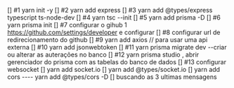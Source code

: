 [] #1 yarn init -y
[] #2 yarn add express
[] #3 yarn add @types/express typescript ts-node-dev
[] #4 yarn tsc --init
[] #5 yarn add prisma -D
[] #6 yarn prisma init
[] #7 configurar o gihub 
   1 https://github.com/settings/developer e configurar 
[] #8 configurar url de redirecionamento do github
[] #9 yarn add axios // para usar uma api externa
[] #10 yarn add jsonwebtoken
[] #11 yarn prisma migrate dev --criar ou alterar as auterações no banco
[] #12 yarn prisma studio , abrir gerenciador do prisma com as tabelas do banco de dados
[] #13 configurar websocket
[] yarn add socket.io 
[] yarn add @types/socket.io
[] yarn add cors ---- yarn add @types/cors -D
[] buscando as 3 ultimas mensagens